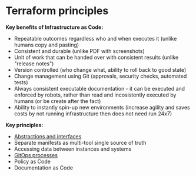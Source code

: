 # Terraform principles

**Key benefits of Infrastructure as Code:**
- Repeatable outcomes regardless who and when executes it (unlike humans copy and pasting)
- Consistent and durable (unlike PDF with screenshots)
- Unit of work that can be handed over with consistent results (unlike "release notes")
- Version controlled (who change what, ability to roll back to good state)
- Change management using Git (approvals, security checks, automated tests)
- Always consistent executable documentation - it can be executed and enforced by robots, rather than read and incosistently executed by humans (or be create after the fact)
- Ability to instantly spin-up new environments (increase agility and saves costs by not running infrastructure then does not need run 24x7)

**Key principles:**
- [Abstractions and interfaces](./abstractions_and_interfaces/README.md)
- Separate manifests as multi-tool single source of truth
- Accessing data between instances and systems
- [GitOps processes](./gitops/README.md)
- Policy as Code
- Documentation as Code